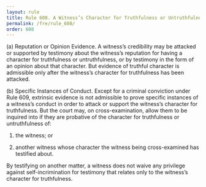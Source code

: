 ```yaml
---
layout: rule
title: Rule 608. A Witness’s Character for Truthfulness or Untruthfulness
permalink: /fre/rule_608/
order: 608
---
```


(a) Reputation or Opinion Evidence. A witness’s credibility may be attacked or supported by testimony about the witness’s reputation for having a character for truthfulness or untruthfulness, or by testimony in the form of an opinion about that character. But evidence of truthful character is admissible only after the witness’s character for truthfulness has been attacked.


(b) Specific Instances of Conduct. Except for a criminal conviction under Rule 609, extrinsic evidence is not admissible to prove specific instances of a witness’s conduct in order to attack or support the witness’s character for truthfulness. But the court may, on cross-examination, allow them to be inquired into if they are probative of the character for truthfulness or untruthfulness of:


1. the witness; or


2. another witness whose character the witness being cross-examined has testified about.


By testifying on another matter, a witness does not waive any privilege against self-incrimination for testimony that relates only to the witness’s character for truthfulness.


